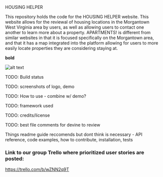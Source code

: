 HOUSING HELPER

This repository holds the code for the HOUSING HELPER website. This website allows for the reviewal of housing locations in the Morgantown West Virginia area by users, as well as allowing users to contact one another to learn more about a property. APARTMENTS! is different from similar websites in that it is focused specifically on the Morgantown area, and that it has a map integrated into the platform allowing for users to more easily locate properties they are considering staying at.

**bold**

![alt text](https://github.com/tdevine1/WVU_CS230_2021.01_Group07/blob/main/screenshots/aboutus.png?raw=true)





TODO: Build status

TODO: screenshots of logo, demo

TODO: How to use - combine w/ demo?

TODO: framework used

TODO: credits/license

TODO: best file comments for devine to review



Things readme guide reccomends but dont think is necessary - API reference, code examples, how to contribute, installation, tests

### Link to our group Trello where prioritized user stories are posted:

https://trello.com/b/wZNN2q9T
